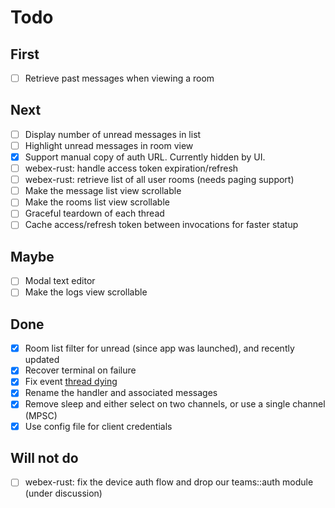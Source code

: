 # Todo

## First

- [ ] Retrieve past messages when viewing a room

## Next

- [ ] Display number of unread messages in list
- [ ] Highlight unread messages in room view
- [x] Support manual copy of auth URL. Currently hidden by UI.
- [ ] webex-rust: handle access token expiration/refresh
- [ ] webex-rust: retrieve list of all user rooms (needs paging support)
- [ ] Make the message list view scrollable
- [ ] Make the rooms list view scrollable
- [ ] Graceful teardown of each thread
- [ ] Cache access/refresh token between invocations for faster statup

## Maybe

- [ ] Modal text editor
- [ ] Make the logs view scrollable

## Done

- [x] Room list filter for unread (since app was launched), and recently updated
- [x] Recover terminal on failure
- [x] Fix event [thread dying](https://github.com/sgrimee/webex-tui/issues/1)
- [x] Rename the handler and associated messages
- [x] Remove sleep and either select on two channels, or use a single channel (MPSC)
- [x] Use config file for client credentials

## Will not do

- [ ] webex-rust: fix the device auth flow and drop our teams::auth module (under discussion)